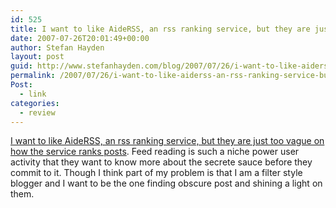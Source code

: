 ```yaml
---
id: 525
title: I want to like AideRSS, an rss ranking service, but they are just too vague on how the service ranks posts
date: 2007-07-26T20:01:49+00:00
author: Stefan Hayden
layout: post
guid: http://www.stefanhayden.com/blog/2007/07/26/i-want-to-like-aiderss-an-rss-ranking-service-but-they-are-just-too-vague-on-how-the-service-ranks-posts/
permalink: /2007/07/26/i-want-to-like-aiderss-an-rss-ranking-service-but-they-are-just-too-vague-on-how-the-service-ranks-posts/
Post:
  - link
categories:
  - review
---
```

<a href="http://www.aiderss.com/">I want to like AideRSS, an rss ranking service, but they are just too vague on how the service ranks posts</a>. Feed reading is such a niche power user activity that they want to know more about the secrete sauce before they commit to it. Though I think part of my problem is that I am a filter style blogger and I want to be the one finding obscure post and shining a light on them.